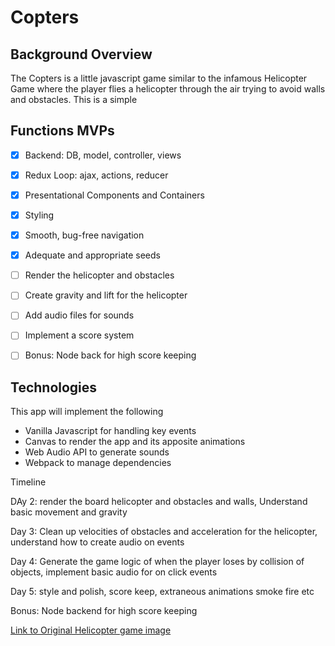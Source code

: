 # Copters

## Background Overview

The Copters is a little javascript game similar to the infamous Helicopter Game where the player flies a helicopter through the air trying to avoid walls and obstacles. This is a simple 

## Functions MVPs

- [x] Backend: DB, model, controller, views
- [x] Redux Loop: ajax, actions, reducer
- [x] Presentational Components and Containers
- [x] Styling
- [x] Smooth, bug-free navigation
- [x] Adequate and appropriate seeds

- [ ] Render the helicopter and obstacles
- [ ] Create gravity and lift for the helicopter
- [ ] Add audio files for sounds 
- [ ] Implement a score system
- [ ] Bonus: Node back for high score keeping

## Technologies

This app will implement the following
* Vanilla Javascript for handling key events
* Canvas to render the app and its apposite animations
* Web Audio API to generate sounds 
* Webpack to manage dependencies

Timeline

DAy 2: render the board helicopter and obstacles and walls, Understand basic movement and gravity

Day 3: Clean up velocities of obstacles and acceleration for the helicopter, understand how to create audio on events

Day 4: Generate the game logic of when the player loses by collision of objects, implement basic audio for on click events

Day 5: style and polish, score keep, extraneous animations smoke fire etc

Bonus:
Node backend for high score keeping

[Link to Original Helicopter game image](https://www.gamesloon.com/games/screenshots/origineel/194.jpg)
